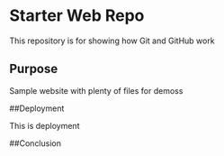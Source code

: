 # Starter Web Repo

This repository is for showing how Git and GitHub work

## Purpose

Sample website with plenty of files for demoss

##Deployment

This is deployment

##Conclusion